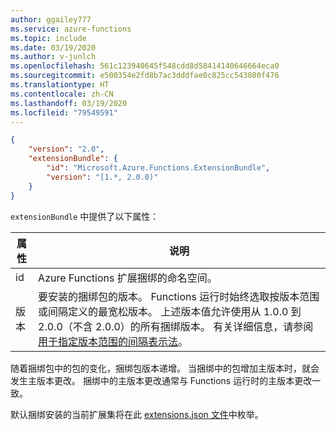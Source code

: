 ```yaml
---
author: ggailey777
ms.service: azure-functions
ms.topic: include
ms.date: 03/19/2020
ms.author: v-junlch
ms.openlocfilehash: 561c123940645f548cdd8d58414140646664eca0
ms.sourcegitcommit: e500354e2fd8b7ac3dddfae0c825cc543080f476
ms.translationtype: HT
ms.contentlocale: zh-CN
ms.lasthandoff: 03/19/2020
ms.locfileid: "79549591"
---
```

```json
{
    "version": "2.0",
    "extensionBundle": {
        "id": "Microsoft.Azure.Functions.ExtensionBundle",
        "version": "[1.*, 2.0.0)"
    }
}
```

`extensionBundle` 中提供了以下属性：

| 属性 | 说明 |
| -------- | ----------- |
| id | Azure Functions 扩展捆绑的命名空间。 |
| 版本 | 要安装的捆绑包的版本。 Functions 运行时始终选取按版本范围或间隔定义的最宽松版本。 上述版本值允许使用从 1.0.0 到 2.0.0（不含 2.0.0）的所有捆绑版本。 有关详细信息，请参阅[用于指定版本范围的间隔表示法](https://docs.microsoft.com/nuget/reference/package-versioning#version-ranges)。 |

随着捆绑包中的包的变化，捆绑包版本递增。 当捆绑中的包增加主版本时，就会发生主版本更改。 捆绑中的主版本更改通常与 Functions 运行时的主版本更改一致。  

默认捆绑安装的当前扩展集将在此 [extensions.json 文件](https://github.com/Azure/azure-functions-extension-bundles/blob/master/src/Microsoft.Azure.Functions.ExtensionBundle/extensions.json)中枚举。

